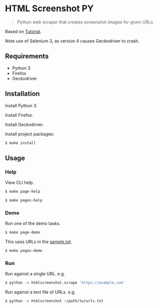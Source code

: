 # HTML Screenshot PY
> Python web scraper that creates screenshot images for given URLs

Based on [Tutorial](https://pythonbasics.org/selenium-screenshot/).

Note use of Selenium 3, as version 4 causes Geckodriver to crash.


## Requirements

- Python 3
- Firefox
- Geckodriver


## Installation

Install Python 3.

Install Firefox.

Install Geckodriver.

Install project packages:

```sh
$ make install
```


## Usage

### Help

View CLI help.

```sh
$ make page-help
```

```sh
$ make pages-help
```

### Demo

Run one of the demo tasks.

```sh
$ make page-demo
```

This uses URLs in the [sample.txt](htmlscreenshot/sample.txt).

```sh
$ make pages-demo
```

### Run

Run against a single URL. e.g.

```sh
$ python -m htmlscreenshot.scrape 'https://example.com'
```

Run against a text file of URLs. e.g.

```sh
$ python -m htmlscreenshot ~/path/to/urls.txt
```
